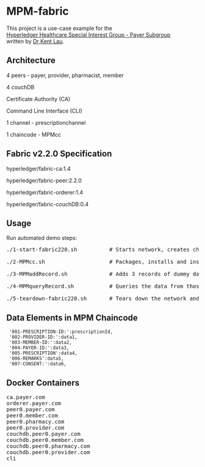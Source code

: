 # MPM-fabric

This project is a use-case example for the \
[Hyperledger Healthcare Special Interest Group - Payer Subgroup](https://wiki.hyperledger.org/display/HCSIG/HC-SIG+-+Payer+Subgroup) \
written by [Dr Kent Lau](linkedin.com/in/kentglau).

## Architecture

4 peers - payer, provider, pharmacist, member

4 couchDB

Certificate Authority (CA)

Command Line Interface (CLI)

1 channel - prescriptionchannel

1 chaincode - MPMcc

## Fabric v2.2.0 Specification

hyperledger/fabric-ca:1.4

hyperledger/fabric-peer:2.2.0

hyperledger/fabric-orderer:1.4

hyperledger/fabric-couchDB:0.4

## Usage

Run automated demo steps:
<pre>
./1-start-fabric220.sh          # Starts network, creates channel, connects all peers to channel.

./2-MPMcc.sh                    # Packages, installs and instantiates MPM chaincode.

./3-MPMaddRecord.sh             # Adds 3 records of dummy data to ledger.

./4-MPMqueryRecord.sh           # Queries the data from those 3 records on the ledger.

./5-teardown-fabric220.sh       # Tears down the network and removes all related containers.
</pre>

## Data Elements in MPM Chaincode


     '001-PRESCRIPTION-ID:':prescriptionId,
     '002-PROVIDER-ID:':data1,
     '003-MEMBER-ID:':data2,
     '004-PAYER-ID:':data3,
     '005-PRESCRIPTION':data4,
     '006-REMARKS':data5,
     '007-CONSENT:':data6,

## Docker Containers

<pre>
ca.payer.com
orderer.payer.com
peer0.payer.com
peer0.member.com
peer0.pharmacy.com
peer0.provider.com
couchdb.peer0.payer.com
couchdb.peer0.member.com
couchdb.peer0.pharmacy.com
couchdb.peer0.provider.com
cli
</pre/>
